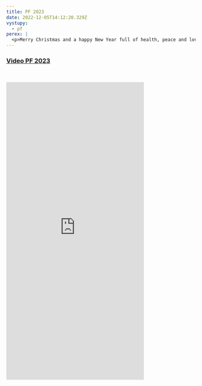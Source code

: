 ```yaml
---
title: PF 2023
date: 2022-12-05T14:12:20.329Z
vystupy:
  - pf
perex: |
  <p>Merry Christmas and a happy New Year full of health, peace and love</p>
---
```

<h3><a href="https://www.ochrance.cz/en/aktualne/pf_2023/video_pf_2023_en.mp4">Video PF 2023</a></h3>

<p>&nbsp;</p>

<p><iframe frameborder="0" height="792" scrolling="no" src="https://www.ochrance.cz/en/aktualne/pf_2023/video_pf_2023_en.mp4" width="366"></iframe></p>
